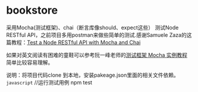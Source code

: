 # bookstore

采用Mocha(测试框架)、chai（断言库像should、expect这些） 测试Node RESTful API，之前项目多用postman来做些简单的测试.感谢Samuele Zaza的这篇教程：[Test a Node RESTful API with Mocha and Chai](https://scotch.io/tutorials/test-a-node-restful-api-with-mocha-and-chai) 

如果对英文阅读有困难的童鞋可以参考阮一峰老师的[测试框架 Mocha 实例教程](http://www.ruanyifeng.com/blog/2015/12/a-mocha-tutorial-of-examples.html) 简单比较容易理解。

说明：将项目代码clone 到本地，安装pakeage.json里面的相关文件依赖。
```javascript```
//运行测试用例
npm test

```

